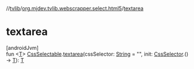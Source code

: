 //[tvlib](../../index.md)/[org.mjdev.tvlib.webscrapper.select.html5](index.md)/[textarea](textarea.md)

# textarea

[androidJvm]\
fun &lt;[T](textarea.md)&gt; [CssSelectable](../org.mjdev.tvlib.webscrapper.select/-css-selectable/index.md).[textarea](textarea.md)(cssSelector: [String](https://kotlinlang.org/api/latest/jvm/stdlib/kotlin/-string/index.html) = &quot;&quot;, init: [CssSelector](../org.mjdev.tvlib.webscrapper.select/-css-selector/index.md).() -&gt; [T](textarea.md)): [T](textarea.md)
